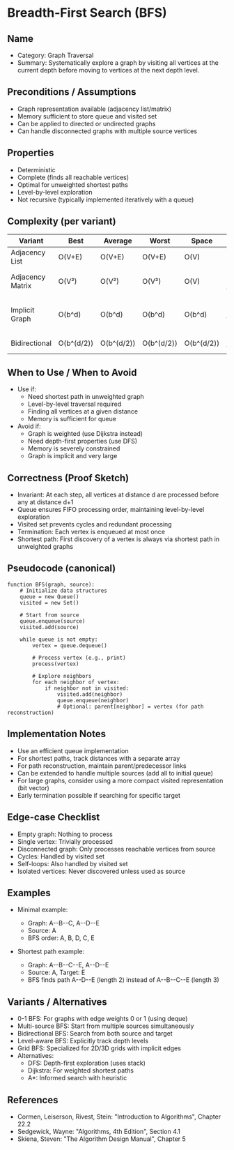 # Breadth-First Search (BFS)

## Name
- Category: Graph Traversal
- Summary: Systematically explore a graph by visiting all vertices at the current depth before moving to vertices at the next depth level.

## Preconditions / Assumptions
- Graph representation available (adjacency list/matrix)
- Memory sufficient to store queue and visited set
- Can be applied to directed or undirected graphs
- Can handle disconnected graphs with multiple source vertices

## Properties
- Deterministic
- Complete (finds all reachable vertices)
- Optimal for unweighted shortest paths
- Level-by-level exploration
- Not recursive (typically implemented iteratively with a queue)

## Complexity (per variant)
| Variant | Best | Average | Worst | Space | Notes |
|---|---|---|---|---|---|
| Adjacency List | O(V+E) | O(V+E) | O(V+E) | O(V) | V vertices, E edges |
| Adjacency Matrix | O(V²) | O(V²) | O(V²) | O(V) | Dominated by matrix traversal |
| Implicit Graph | O(b^d) | O(b^d) | O(b^d) | O(b^d) | b: branching factor, d: depth |
| Bidirectional | O(b^(d/2)) | O(b^(d/2)) | O(b^(d/2)) | O(b^(d/2)) | Meets in the middle |

## When to Use / When to Avoid
- Use if:
  - Need shortest path in unweighted graph
  - Level-by-level traversal required
  - Finding all vertices at a given distance
  - Memory is sufficient for queue
- Avoid if:
  - Graph is weighted (use Dijkstra instead)
  - Need depth-first properties (use DFS)
  - Memory is severely constrained
  - Graph is implicit and very large

## Correctness (Proof Sketch)
- Invariant: At each step, all vertices at distance d are processed before any at distance d+1
- Queue ensures FIFO processing order, maintaining level-by-level exploration
- Visited set prevents cycles and redundant processing
- Termination: Each vertex is enqueued at most once
- Shortest path: First discovery of a vertex is always via shortest path in unweighted graphs

## Pseudocode (canonical)
```pseudo
function BFS(graph, source):
    # Initialize data structures
    queue = new Queue()
    visited = new Set()
    
    # Start from source
    queue.enqueue(source)
    visited.add(source)
    
    while queue is not empty:
        vertex = queue.dequeue()
        
        # Process vertex (e.g., print)
        process(vertex)
        
        # Explore neighbors
        for each neighbor of vertex:
            if neighbor not in visited:
                visited.add(neighbor)
                queue.enqueue(neighbor)
                # Optional: parent[neighbor] = vertex (for path reconstruction)
```

## Implementation Notes
- Use an efficient queue implementation
- For shortest paths, track distances with a separate array
- For path reconstruction, maintain parent/predecessor links
- Can be extended to handle multiple sources (add all to initial queue)
- For large graphs, consider using a more compact visited representation (bit vector)
- Early termination possible if searching for specific target

## Edge-case Checklist
- Empty graph: Nothing to process
- Single vertex: Trivially processed
- Disconnected graph: Only processes reachable vertices from source
- Cycles: Handled by visited set
- Self-loops: Also handled by visited set
- Isolated vertices: Never discovered unless used as source

## Examples
- Minimal example:
  - Graph: A--B--C, A--D--E
  - Source: A
  - BFS order: A, B, D, C, E
  
- Shortest path example:
  - Graph: A--B--C--E, A--D--E
  - Source: A, Target: E
  - BFS finds path A--D--E (length 2) instead of A--B--C--E (length 3)

## Variants / Alternatives
- 0-1 BFS: For graphs with edge weights 0 or 1 (using deque)
- Multi-source BFS: Start from multiple sources simultaneously
- Bidirectional BFS: Search from both source and target
- Level-aware BFS: Explicitly track depth levels
- Grid BFS: Specialized for 2D/3D grids with implicit edges
- Alternatives:
  - DFS: Depth-first exploration (uses stack)
  - Dijkstra: For weighted shortest paths
  - A*: Informed search with heuristic

## References
- Cormen, Leiserson, Rivest, Stein: "Introduction to Algorithms", Chapter 22.2
- Sedgewick, Wayne: "Algorithms, 4th Edition", Section 4.1
- Skiena, Steven: "The Algorithm Design Manual", Chapter 5
